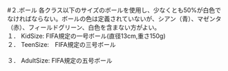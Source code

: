 #２.ボール
各クラス以下のサイズのボールを使用し、少なくとも50%が白色でなければならない。ボールの色は定義されていないが、シアン（青）、マゼンタ（赤）、フィールドグリーン、白色を含まない方がよい。
<br>１．	KidSize:   FIFA規定の一号ボール(直径13cm,重さ150g)
<br>２．	TeenSize:　FIFA規定の三号ボール  
<br>３．	AdultSize: FIFA規定の五号ボール 
